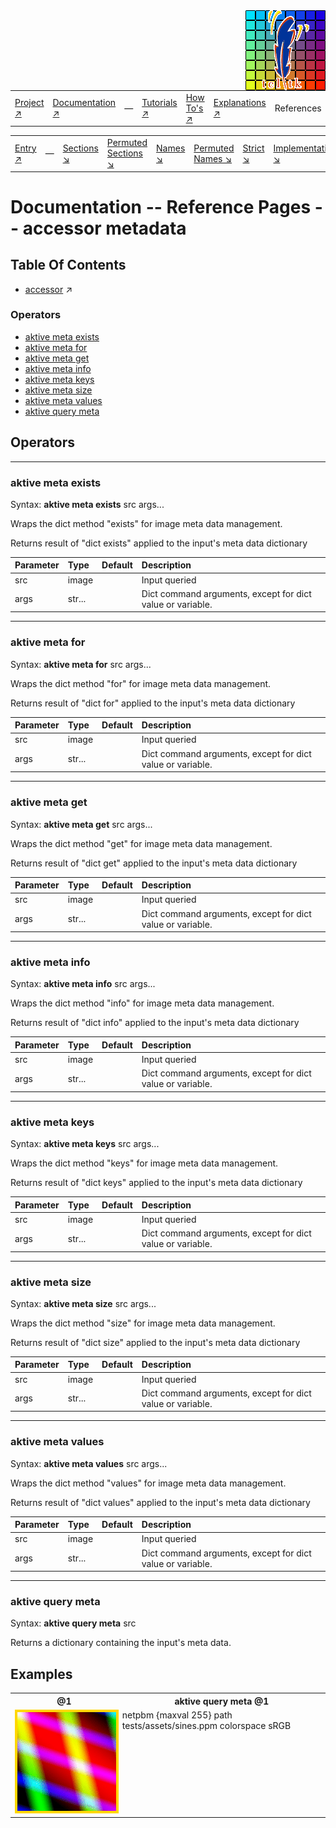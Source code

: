 <img src='../assets/aktive-logo-128.png' style='float:right;'>

||||||||
|---|---|---|---|---|---|---|
|[Project ↗](../../README.md)|[Documentation ↗](../index.md)|&mdash;|[Tutorials ↗](../tutorials.md)|[How To's ↗](../howtos.md)|[Explanations ↗](../explanations.md)|References|

|||||||||
|---|---|---|---|---|---|---|---|
|[Entry ↗](index.md)|&mdash;|[Sections ↘](bysection.md)|[Permuted Sections ↘](bypsection.md)|[Names ↘](byname.md)|[Permuted Names ↘](bypname.md)|[Strict ↘](strict.md)|[Implementations ↘](bylang.md)|

# Documentation -- Reference Pages -- accessor metadata

## Table Of Contents

  - [accessor](accessor.md) ↗


### Operators

 - [aktive meta exists](#meta_exists)
 - [aktive meta for](#meta_for)
 - [aktive meta get](#meta_get)
 - [aktive meta info](#meta_info)
 - [aktive meta keys](#meta_keys)
 - [aktive meta size](#meta_size)
 - [aktive meta values](#meta_values)
 - [aktive query meta](#query_meta)

## Operators

---
### <a name='meta_exists'></a> aktive meta exists

Syntax: __aktive meta exists__ src args...

Wraps the dict method "exists" for image meta data management.

Returns result of "dict exists" applied to the input's meta data dictionary

|Parameter|Type|Default|Description|
|:---|:---|:---|:---|
|src|image||Input queried|
|args|str...||Dict command arguments, except for dict value or variable.|

---
### <a name='meta_for'></a> aktive meta for

Syntax: __aktive meta for__ src args...

Wraps the dict method "for" for image meta data management.

Returns result of "dict for" applied to the input's meta data dictionary

|Parameter|Type|Default|Description|
|:---|:---|:---|:---|
|src|image||Input queried|
|args|str...||Dict command arguments, except for dict value or variable.|

---
### <a name='meta_get'></a> aktive meta get

Syntax: __aktive meta get__ src args...

Wraps the dict method "get" for image meta data management.

Returns result of "dict get" applied to the input's meta data dictionary

|Parameter|Type|Default|Description|
|:---|:---|:---|:---|
|src|image||Input queried|
|args|str...||Dict command arguments, except for dict value or variable.|

---
### <a name='meta_info'></a> aktive meta info

Syntax: __aktive meta info__ src args...

Wraps the dict method "info" for image meta data management.

Returns result of "dict info" applied to the input's meta data dictionary

|Parameter|Type|Default|Description|
|:---|:---|:---|:---|
|src|image||Input queried|
|args|str...||Dict command arguments, except for dict value or variable.|

---
### <a name='meta_keys'></a> aktive meta keys

Syntax: __aktive meta keys__ src args...

Wraps the dict method "keys" for image meta data management.

Returns result of "dict keys" applied to the input's meta data dictionary

|Parameter|Type|Default|Description|
|:---|:---|:---|:---|
|src|image||Input queried|
|args|str...||Dict command arguments, except for dict value or variable.|

---
### <a name='meta_size'></a> aktive meta size

Syntax: __aktive meta size__ src args...

Wraps the dict method "size" for image meta data management.

Returns result of "dict size" applied to the input's meta data dictionary

|Parameter|Type|Default|Description|
|:---|:---|:---|:---|
|src|image||Input queried|
|args|str...||Dict command arguments, except for dict value or variable.|

---
### <a name='meta_values'></a> aktive meta values

Syntax: __aktive meta values__ src args...

Wraps the dict method "values" for image meta data management.

Returns result of "dict values" applied to the input's meta data dictionary

|Parameter|Type|Default|Description|
|:---|:---|:---|:---|
|src|image||Input queried|
|args|str...||Dict command arguments, except for dict value or variable.|

---
### <a name='query_meta'></a> aktive query meta

Syntax: __aktive query meta__ src

Returns a dictionary containing the input's meta data.


## Examples

<table><tr><th>@1</th><th>aktive query meta @1</th></tr>
<tr><td valign='top'><img src='example-00398.gif' alt='@1' style='border:4px solid gold'></td><td valign='top'>netpbm {maxval 255} path tests/assets/sines.ppm colorspace sRGB</td></tr></table>


